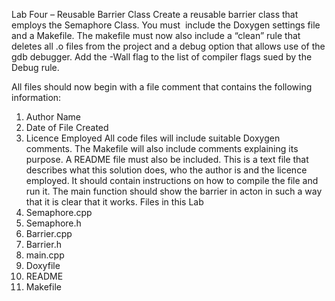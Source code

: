 Lab Four – Reusable Barrier Class
Create a reusable barrier class that employs the Semaphore Class. You must  include the Doxygen settings file and a Makefile.
The makefile must now also include a “clean” rule that deletes all .o files from the project and a debug option that allows use of the gdb debugger. Add the -Wall flag to the list of compiler flags sued by the Debug rule. 

All files should now begin with a file comment that contains the following information:
1. Author Name
2. Date of File Created
3. Licence Employed
All code files will include suitable Doxygen comments.  The Makefile will also include comments explaining its purpose.
A README file must also be included.  This is a text file that describes what this solution does, who the author is and the licence employed.  It should contain instructions on how to compile the file and run it.
The main function should show the barrier in acton in such a way that it is clear that it works.
Files in this Lab
1. Semaphore.cpp
2. Semaphore.h
3. Barrier.cpp
4. Barrier.h
5. main.cpp
6. Doxyfile
7. README
8. Makefile
